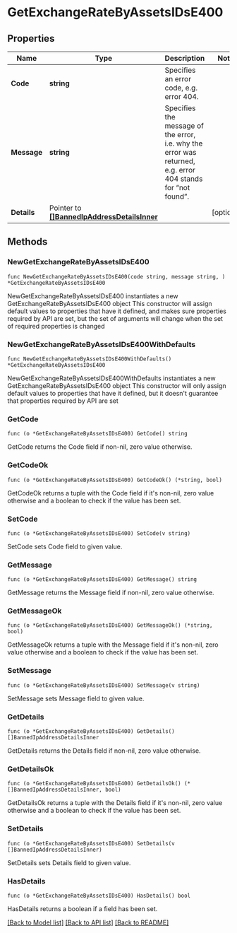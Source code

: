 # GetExchangeRateByAssetsIDsE400

## Properties

Name | Type | Description | Notes
------------ | ------------- | ------------- | -------------
**Code** | **string** | Specifies an error code, e.g. error 404. | 
**Message** | **string** | Specifies the message of the error, i.e. why the error was returned, e.g. error 404 stands for “not found”. | 
**Details** | Pointer to [**[]BannedIpAddressDetailsInner**](BannedIpAddressDetailsInner.md) |  | [optional] 

## Methods

### NewGetExchangeRateByAssetsIDsE400

`func NewGetExchangeRateByAssetsIDsE400(code string, message string, ) *GetExchangeRateByAssetsIDsE400`

NewGetExchangeRateByAssetsIDsE400 instantiates a new GetExchangeRateByAssetsIDsE400 object
This constructor will assign default values to properties that have it defined,
and makes sure properties required by API are set, but the set of arguments
will change when the set of required properties is changed

### NewGetExchangeRateByAssetsIDsE400WithDefaults

`func NewGetExchangeRateByAssetsIDsE400WithDefaults() *GetExchangeRateByAssetsIDsE400`

NewGetExchangeRateByAssetsIDsE400WithDefaults instantiates a new GetExchangeRateByAssetsIDsE400 object
This constructor will only assign default values to properties that have it defined,
but it doesn't guarantee that properties required by API are set

### GetCode

`func (o *GetExchangeRateByAssetsIDsE400) GetCode() string`

GetCode returns the Code field if non-nil, zero value otherwise.

### GetCodeOk

`func (o *GetExchangeRateByAssetsIDsE400) GetCodeOk() (*string, bool)`

GetCodeOk returns a tuple with the Code field if it's non-nil, zero value otherwise
and a boolean to check if the value has been set.

### SetCode

`func (o *GetExchangeRateByAssetsIDsE400) SetCode(v string)`

SetCode sets Code field to given value.


### GetMessage

`func (o *GetExchangeRateByAssetsIDsE400) GetMessage() string`

GetMessage returns the Message field if non-nil, zero value otherwise.

### GetMessageOk

`func (o *GetExchangeRateByAssetsIDsE400) GetMessageOk() (*string, bool)`

GetMessageOk returns a tuple with the Message field if it's non-nil, zero value otherwise
and a boolean to check if the value has been set.

### SetMessage

`func (o *GetExchangeRateByAssetsIDsE400) SetMessage(v string)`

SetMessage sets Message field to given value.


### GetDetails

`func (o *GetExchangeRateByAssetsIDsE400) GetDetails() []BannedIpAddressDetailsInner`

GetDetails returns the Details field if non-nil, zero value otherwise.

### GetDetailsOk

`func (o *GetExchangeRateByAssetsIDsE400) GetDetailsOk() (*[]BannedIpAddressDetailsInner, bool)`

GetDetailsOk returns a tuple with the Details field if it's non-nil, zero value otherwise
and a boolean to check if the value has been set.

### SetDetails

`func (o *GetExchangeRateByAssetsIDsE400) SetDetails(v []BannedIpAddressDetailsInner)`

SetDetails sets Details field to given value.

### HasDetails

`func (o *GetExchangeRateByAssetsIDsE400) HasDetails() bool`

HasDetails returns a boolean if a field has been set.


[[Back to Model list]](../README.md#documentation-for-models) [[Back to API list]](../README.md#documentation-for-api-endpoints) [[Back to README]](../README.md)


